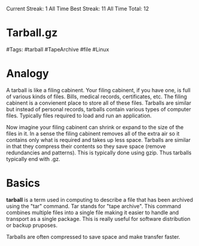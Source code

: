Current Streak: 1
All Time Best Streak: 11
All Time Total: 12

# Tarball.gz
#Tags: #tarball #TapeArchive #file #Linux

# Analogy
A tarball is like a filing cabinent. Your filing cabinent, if you have one, is full of various kinds of files. Bills, medical records, certificates, etc. The filing cabinent is a convienent place to store all of these files. Tarballs are similar but instead of personal records, tarballs contain various types of computer files. Typically files required to load and run an application. 

Now imagine your filing cabinent can shrink or expand to the size of the files in it. In a sense the filing cabinent removes all of the extra air so it contains only what is required and takes up less space. Tarballs are similar in that they compress their contents so they save space (remove redundancies and patterns). This is typically done using gzip. Thus tarballs typically end with .gz.

# Basics
<b>tarball</b> is a term used in computing to describe a file that has been archived using the "tar" command. Tar stands for "tape archive". This command combines multiple files into a single file making it easier to handle and transport as a single package. This is really useful for software distribution or backup pruposes. 

Tarballs are often compressed to save space and make transfer faster.